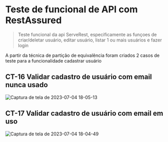 # Teste de funcional de API com RestAssured

> Teste funcional da api ServeRest, especificamente as funçoes de criar/deletar usuário, editar usuário, listar 1 ou mais usuários e fazer login

A partir da técnica de partição de equivalência foram criados 2 casos de teste para a funcionalidade cadastrar usuário

## CT-16 Validar cadastro de usuário com email nunca usado
![Captura de tela de 2023-07-04 18-05-13](https://github.com/wjonnty/testeAPI/assets/108878868/bba86d07-99e5-4af2-a1bb-8deca0701515)


## CT-17 Validar cadastro de usuário com email em uso
![Captura de tela de 2023-07-04 18-04-49](https://github.com/wjonnty/testeAPI/assets/108878868/58a9ec28-f85b-4e6e-aaf4-0bce63e4fa24)





